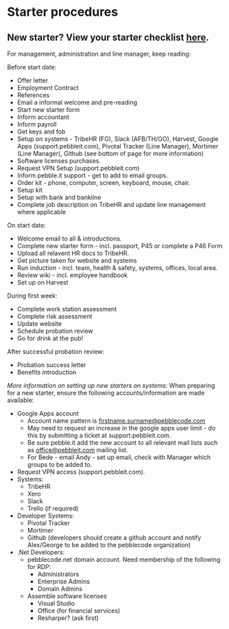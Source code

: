 # Starter procedures

## New starter? View your starter checklist [here](https://github.com/pebblecode/pebble-handbook/blob/master/policies/procedures/new-starters-checklist.md). 

For management, administration and line manager, keep reading:

Before start date: 

- Offer letter
- Employment Contract
- References
- Email a informal welcome and pre-reading
- Start new starter form
- Inform accountant
- Inform payroll
- Get keys and fob
- Setup on systems - TribeHR (FG), Slack (AFB/TH/GO), Harvest, Google Apps (support.pebbleit.com), Pivotal Tracker (Line Manager), Mortimer (Line Manager), Github (see bottom of page for more information)
- Software licenses purchases.
- Request VPN Setup (support.pebbleit.com)
- Inform pebble.it support - get to add to email groups.
- Order kit - phone, computer, screen, keyboard, mouse, chair.
- Setup kit
- Setup with bank and bankline
- Complete job description on TribeHR and update line management where applicable

On start date:

- Welcome email to all & introductions.
- Complete new starter form - incl. passport, P45 or complete a P46 Form
- Upload all relavent HR docs to TribeHR.
- Get picture taken for website and systems
- Run induction - incl. team, health & safety, systems, offices, local area.
- Review wiki - incl. employee handbook
- Set up on Harvest

During first week:

- Complete work station assessment
- Complete risk assessment
- Update website
- Schedule probation review
- Go for drink at the pub!

After successful probation review:

- Probation success letter
- Benefits introduction

*More information on setting up new starters on systems:*
When preparing for a new starter, ensure the following accounts/information are made available:

- Google Apps account
  - Account name pattern is firstname.surname@pebblecode.com
  - May need to request an increase in the google apps user limit - do this by submitting a ticket at support.pebbleit.com.
  - Be sure pebble.it add the new account to all relevant mail lists such as office@pebbleit.com mailing list.
  - For Bede - email Andy - set up email, check with Manager which groups to be added to.
- Request VPN access (support.pebbleit.com).  
- Systems:
  - TribeHR
  - Xero
  - Slack
  - Trello (if required)
- Developer Systems:
  - Pivotal Tracker
  - Mortimer
  - Github (developers should create a github account and notify Alex/George to be added to the pebblecode organization)
- .Net Developers:
  - pebblecode.net domain account.  Need membership of the following for RDP:
    - Administrators
    - Enterprise Admins
    - Domain Admins
  - Assemble software licenses
    - Visual Studio
    - Office (for financial services)
    - Resharper? (ask first)
